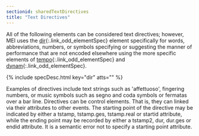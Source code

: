 ```yaml
---
sectionid: sharedTextDirectives
title: "Text Directives"
---
```




All of the following elements can be considered text directives; however, MEI uses
the
[dir](/v3/elements/dir.html){:.link_odd_elementSpec} element specifically for words, abbreviations, numbers, or
symbols specifying or suggesting the manner of performance that are not encoded elsewhere
using the more specific elements of [tempo](/v3/elements/tempo.html){:.link_odd_elementSpec} and [dynam](/v3/elements/dynam.html){:.link_odd_elementSpec}.



{% include specDesc.html key="dir" atts="" %}



Examples of directives include text strings such as 'affettuoso', fingering numbers,
or
music symbols such as segno and coda symbols or fermatas over a bar line. Directives
can
be control elements. That is, they can linked via their attributes to other events.
The
starting point of the directive may be indicated by either a tstamp, tstamp.ges,
tstamp.real or startid attribute, while the ending point may be recorded by either
a
tstamp2, dur, dur.ges or endid attribute. It is a semantic error not to specify a
starting
point attribute.


